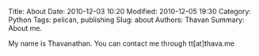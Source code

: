 Title: About 
Date: 2010-12-03 10:20
Modified: 2010-12-05 19:30
Category: Python
Tags: pelican, publishing
Slug: about
Authors: Thavan
Summary: About me.

My name is Thavanathan. You can contact me through tt[at]thava.me
